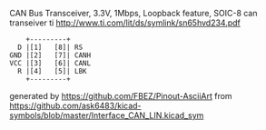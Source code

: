 CAN Bus Transceiver, 3.3V, 1Mbps, Loopback feature, SOIC-8
can transeiver ti
http://www.ti.com/lit/ds/symlink/sn65hvd234.pdf


	    +---------+
	  D |[1]   [8]| RS
	GND |[2]   [7]| CANH
	VCC |[3]   [6]| CANL
	  R |[4]   [5]| LBK
	    +---------+


generated by https://github.com/FBEZ/Pinout-AsciiArt from https://github.com/ask6483/kicad-symbols/blob/master/Interface_CAN_LIN.kicad_sym